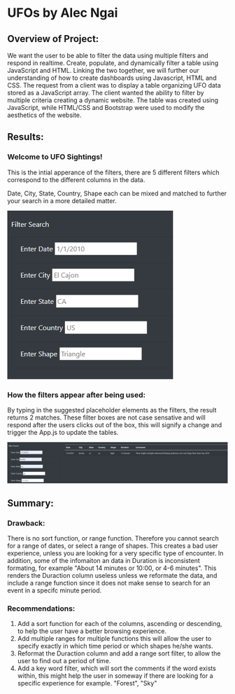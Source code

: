 # UFOs by Alec Ngai

## Overview of Project:
We want the user to be able to filter the data using multiple filters and respond in realtime. Create, populate, and dynamically filter a table using JavaScript and HTML. Linking the two together, we will further our understanding of how to create dashboards using Javascript, HTML and CSS. The request from a client was to display a table organizing UFO data stored as a JavaScript array. The client wanted the ability to filter by multiple criteria creating a dynamic website.  The table was created using JavaScript, while HTML/CSS and Bootstrap were used to modify the aesthetics of the website. 

## Results:
### Welcome to UFO Sightings! 

This is the intial apperance of the filters, there are 5 different filters which correspond to the different columns in the data. 

Date, City, State, Country, Shape each can be mixed and matched to further your search in a more detailed matter.

![Pic 1](https://raw.githubusercontent.com/alecngai/11_UFOs/main/static/images/PIC_1_Filters.png)

### How the filters appear after being used: 
By typing in the suggested placeholder elements as the filters, the result returns 2 matches.  These filter boxes are not case sensative and will respond after the users clicks out of the box, this will signify a change and trigger the App.js to update the tables.  

![Pic 2](https://raw.githubusercontent.com/alecngai/11_UFOs/main/static/images/PIC_2_Filters_Example.png)


## Summary: 

### Drawback:
There is no sort function, or range function. Therefore you cannot search for a range of dates, or select a range of shapes. This creates a bad user experience, unless you are looking for a very specific type of encounter. In addition, some of the infomaiton an data in Duration is inconsistent formating, for example "About 14 minutes or 10:00, or 4-6 minutes". This renders the Duraction column useless unless we reformate the data, and include a range function since it does not make sense to search for an event in a specifc minute period. 

### Recommendations: 
1. Add a sort function for each of the columns, ascending or descending, to help the user have a better browsing experience. 
2. Add multiple ranges for multiple functions this will allow the user to specify exactly in which time period or which shapes he/she wants. 
3. Reformat the Duraction column and add a range sort filter, to allow the user to find out a period of time. 
4. Add a key word filter, which will sort the comments if the word exists within, this might help the user in someway if there are looking for a specific experience for example. "Forest", "Sky" 
